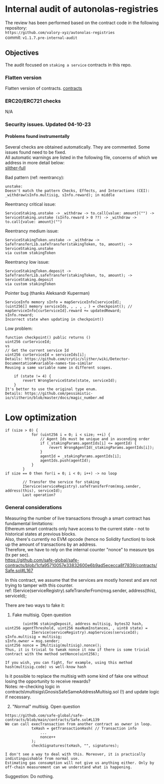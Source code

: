 # Internal audit of autonolas-registries
The review has been performed based on the contract code in the following repository:<br>
`https://github.com/valory-xyz/autonolas-registries` <br>
commit: `v1.1.7.pre-internal-audit` <br> 

## Objectives
The audit focused on `staking a service` contracts in this repo.

### Flatten version
Flatten version of contracts. [contracts](https://github.com/valory-xyz/autonolas-registries/blob/main/audits/internal4/analysis/contracts) 

### ERC20/ERC721 checks
N/A

### Security issues. Updated 04-10-23
#### Problems found instrumentally
Several checks are obtained automatically. They are commented. Some issues found need to be fixed. <br>
All automatic warnings are listed in the following file, concerns of which we address in more detail below: <br>
[slither-full](https://github.com/valory-xyz/autonolas-registries/blob/main/audits/internal4/analysis/slither_full.txt)

Bad pattern (ref: reentrancy): <br>
```solidity
unstake:
Doesn't match the pattern Checks, Effects, and Interactions (CEI):
_withdraw(sInfo.multisig, sInfo.reward); in middle
```

Reentrancy critical issue: <br>
```solidity
ServiceStaking.unstake -> _withdraw -> to.call{value: amount}("") -> ServiceStaking.unstake (sInfo.reward > 0 ??) -> _withdraw -> to.call{value: amount}("")
```

Reentrancy medium issue: <br>
```solidity
ServiceStakingToken.unstake -> _withdraw -> SafeTransferLib.safeTransfer(stakingToken, to, amount); -> ServiceStaking.unstake
via custom stakingToken
```

Reentrancy low issue: <br>
```solidity
ServiceStakingToken.deposit -> SafeTransferLib.safeTransfer(stakingToken, to, amount); -> ServiceStaking.deposit
via custom stakingToken
```

Pointer bug (thanks Aleksandr Kuperman) <br>
```
ServiceInfo memory sInfo = mapServiceInfo[serviceId];
(uint256[] memory serviceIds, , , , , ) = checkpoint(); // mapServiceInfo[curServiceId].reward += updatedReward;
sInfo.reward;
Incorrect state when updating in checkpoint()
```

Low problem: <br>
```solidity
function checkpoint() public returns ()
uint256 curServiceId; 
vs
// Get the current service Id
uint256 curServiceId = serviceIds[i];
Details: https://github.com/crytic/slither/wiki/Detector-Documentation#variable-names-too-similar
Reusing a same variable name in different scopes.
```


```solidity
    if (state != 4) {
        revert WrongServiceState(state, serviceId);
    }
It's better to use the original type enum.
Details: https://github.com/pessimistic-io/slitherin/blob/master/docs/magic_number.md
```

# Low optimization
```
if (size > 0) {
            for (uint256 i = 0; i < size; ++i) {
                // Agent Ids must be unique and in ascending order
                if (_stakingParams.agentIds[i] <= agentId) {
                    revert WrongAgentId(_stakingParams.agentIds[i]);
                }
                agentId = _stakingParams.agentIds[i];
                agentIds.push(agentId);
            }
        }
if size == 0 then for(i = 0; i < 0; i++) -> no loop
```
```
        // Transfer the service for staking
        IService(serviceRegistry).safeTransferFrom(msg.sender, address(this), serviceId);
        Last operation?
```

### General considerations
Measuring the number of live transactions through a smart contract has fundamental limitations: <br>
Ethereum smart contracts only have access to the current state - not to historical states at previous blocks. <br>
Also, there's currently no EVM opcode (hence no Solidity function) to look up the amount of transactions by an address. <br>
Therefore, we have to rely on the internal counter "nonce" to measure tps (tx per sec). <br>
https://github.com/safe-global/safe-contracts/blob/1cfa95710057e33832600e6b9ad5ececca8f7839/contracts/Safe.sol#L167 <br>

In this contract, we assume that the services  are mostly honest and are not trying to tamper with this counter. <br>
ref: IService(serviceRegistry).safeTransferFrom(msg.sender, address(this), serviceId); <br>

There are two ways to fake it: <br>
1. Fake multisig. Open question
```solidity
        (uint96 stakingDeposit, address multisig, bytes32 hash, uint256 agentThreshold, uint256 maxNumInstances, , uint8 state) =
            IService(serviceRegistry).mapServices(serviceId);
sInfo.multisig = multisig;
sInfo.owner = msg.sender;
uint256 nonce = IMultisig(multisig).nonce();
Thus, it is trivial to tweak nonce it now if there is some trivial contract with the method setNonce(uint256);

If you wish, you can fight, for example, using this method
hash(multisig.code) vs well-know hash
```
Is it possible to replace the multisig with some kind of fake one without losing the opportunity to receive rewards? <br>
Notes: re-checking logic in contracts\multisigs\GnosisSafeSameAddressMultisig.sol (!) and update logic if necessary.

2. "Normal" multisig. Open question
```
https://github.com/safe-global/safe-contracts/blob/main/contracts/Safe.sol#L139
We can call execTransaction from another contract as owner in loop.
            txHash = getTransactionHash( // Transaction info
                ...
                nonce++
            );
            checkSignatures(txHash, "", signatures);

I don't see a way to deal with this. Moreover, it is practically indistinguishable from normal use.
Estimating gas consumption will not give us anything either. Only by off-chain measurement can we understand what is happening.
```
Suggestion: Do nothing. <br>



